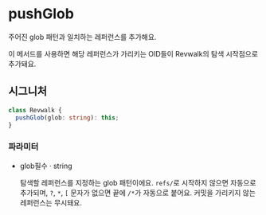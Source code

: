 # pushGlob

주어진 glob 패턴과 일치하는 레퍼런스를 추가해요.

이 메서드를 사용하면 해당 레퍼런스가 가리키는 OID들이 Revwalk의 탐색 시작점으로 추가돼요.

## 시그니처

```ts
class Revwalk {
  pushGlob(glob: string): this;
}
```

### 파라미터

<ul class="param-ul">
  <li class="param-li param-li-root">
    <span class="param-name">glob</span><span class="param-required">필수</span>&nbsp;·&nbsp;<span class="param-type">string</span>
    <br>
    <p class="param-description">
탐색할 레퍼런스를 지정하는 glob 패턴이에요.  
      <code>refs/</code>로 시작하지 않으면 자동으로 추가되며,  
      <code>?</code>, <code>*</code>, <code>[</code> 문자가 없으면  
      끝에 <code>/*</code>가 자동으로 붙어요.  
      커밋을 가리키지 않는 레퍼런스는 무시돼요.</p>
  </li>
</ul>